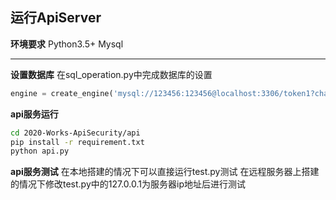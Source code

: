 ## 运行ApiServer
**环境要求**
Python3.5+
Mysql

------------------
**设置数据库**
在sql_operation.py中完成数据库的设置
```python
engine = create_engine('mysql://123456:123456@localhost:3306/token1?charset=utf8', echo=True)
```

**api服务运行**
```bash
cd 2020-Works-ApiSecurity/api
pip install -r requirement.txt
python api.py
```
**api服务测试**
在本地搭建的情况下可以直接运行test.py测试
在远程服务器上搭建的情况下修改test.py中的127.0.0.1为服务器ip地址后进行测试
